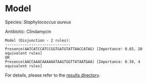 
# Model

Species: *Staphylococcus aureus*

Antibiotic: Clindamycin

```
Model (Disjunction - 2 rules):
------------------------------
Presence(AATCATCCATCCGGTGATGTATTAACCATAG) [Importance: 0.65, 20 equivalent rules]
OR
Presence(AACCAAACAAAAAATAAGTGGTTATAATGAA) [Importance: 0.39, 4 equivalent rules]

```

For details, please refer to the [results directory](../../../../../results/scm_b/staphylococcus%20aureus/clindamycin/repeat_9/).

